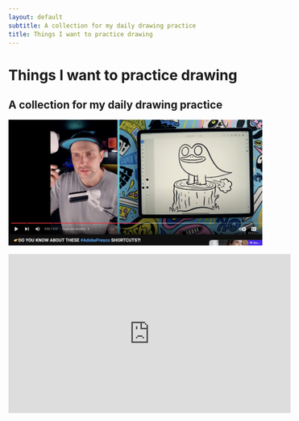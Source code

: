 ```yaml
---
layout: default
subtitle: A collection for my daily drawing practice
title: Things I want to practice drawing
---
```

# Things I want to practice drawing
## A collection for my daily drawing practice

![](media/cleanshot_2024-10-29-at-18-52-32@2x.png)

<iframe width="560" height="315" src="https://www.youtube.com/embed/apy6jGoSxyM?si=wMQaM5X5Re00MgL-" title="YouTube video player" frameborder="0" allow="accelerometer; autoplay; clipboard-write; encrypted-media; gyroscope; picture-in-picture; web-share" referrerpolicy="strict-origin-when-cross-origin" allowfullscreen></iframe>
